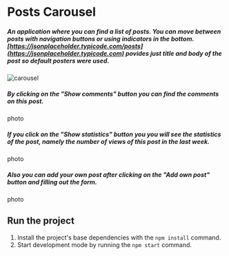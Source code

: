 # Posts Carousel

##### An application where you can find a list of posts. You can move between posts with navigation buttons or using indicators in the bottom. [https://jsonplaceholder.typicode.com/posts](https://jsonplaceholder.typicode.com) povides just title and body of the post so default posters were used.

![carousel](https://github.com/S-Mariia/posts-carousel/assets/105200661/b4e13055-7aee-42f8-9ea8-a4eb15fac000)

##### By clicking on the "Show comments" button you can find the comments on this post.

photo

##### If you click on the "Show statistics" button you you will see the statistics of the post, namely the number of views of this post in the last week.

photo

##### Also you can add your own post after clicking on the "Add own post" button and filling out the form.

photo


## Run the project

1. Install the project's base dependencies with the `npm install` command.
2. Start development mode by running the `npm start` command.

